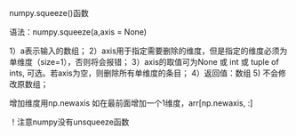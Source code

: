 numpy.squeeze()函数

语法：numpy.squeeze(a,axis = None)

 1）a表示输入的数组；
 2）axis用于指定需要删除的维度，但是指定的维度必须为单维度（size=1），否则将会报错；
 3）axis的取值可为None 或 int 或 tuple of ints, 可选。若axis为空，则删除所有单维度的条目；
 4）返回值：数组
 5) 不会修改原数组；



增加维度用np.newaxis
如在最前面增加一个1维度，arr[np.newaxis, :]

！注意numpy没有unsqueeze函数